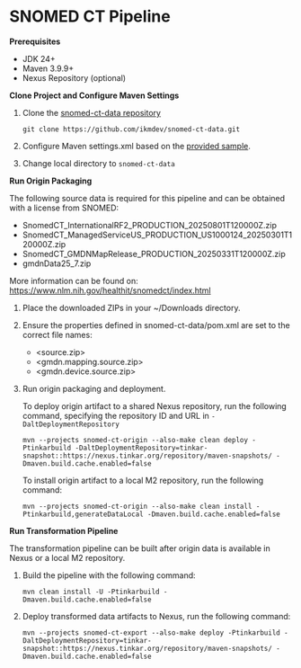 # SNOMED CT Pipeline

**Prerequisites**

* JDK 24+
* Maven 3.9.9+
* Nexus Repository (optional)

**Clone Project and Configure Maven Settings**

1. Clone the [snomed-ct-data repository](https://github.com/ikmdev/snomed-ct-data)
   
   ```
   git clone https://github.com/ikmdev/snomed-ct-data.git
   ```

2. Configure Maven settings.xml based on the [provided sample](https://ikmdev.atlassian.net/wiki/spaces/IKDT/pages/1036648449/Centralized+Documentation+for+Maven+Settings+File+Configuration).

3. Change local directory to `snomed-ct-data`

**Run Origin Packaging**

The following source data is required for this pipeline and can be obtained with a license from SNOMED:

* SnomedCT_InternationalRF2_PRODUCTION_20250801T120000Z.zip
* SnomedCT_ManagedServiceUS_PRODUCTION_US1000124_20250301T120000Z.zip
* SnomedCT_GMDNMapRelease_PRODUCTION_20250331T120000Z.zip
* gmdnData25_7.zip

More information can be found on: https://www.nlm.nih.gov/healthit/snomedct/index.html

1. Place the downloaded ZIPs in your ~/Downloads directory.

2. Ensure the properties defined in snomed-ct-data/pom.xml are set to the correct file names: 
   - <source.zip>
   - <gmdn.mapping.source.zip>
   - <gmdn.device.source.zip>

3. Run origin packaging and deployment.

   To deploy origin artifact to a shared Nexus repository, run the following command, specifying the repository ID and URL in `-DaltDeploymentRepository`
   ```
   mvn --projects snomed-ct-origin --also-make clean deploy -Ptinkarbuild -DaltDeploymentRepository=tinkar-snapshot::https://nexus.tinkar.org/repository/maven-snapshots/ -Dmaven.build.cache.enabled=false
   ```

   To install origin artifact to a local M2 repository, run the following command:
   ```
   mvn --projects snomed-ct-origin --also-make clean install -Ptinkarbuild,generateDataLocal -Dmaven.build.cache.enabled=false
   ```

**Run Transformation Pipeline**

The transformation pipeline can be built after origin data is available in Nexus or a local M2 repository.

1. Build the pipeline with the following command:
   ```
   mvn clean install -U -Ptinkarbuild -Dmaven.build.cache.enabled=false
   ```
   
2. Deploy transformed data artifacts to Nexus, run the following command:
   ```
   mvn --projects snomed-ct-export --also-make deploy -Ptinkarbuild -DaltDeploymentRepository=tinkar-snapshot::https://nexus.tinkar.org/repository/maven-snapshots/ -Dmaven.build.cache.enabled=false
   ```
   
